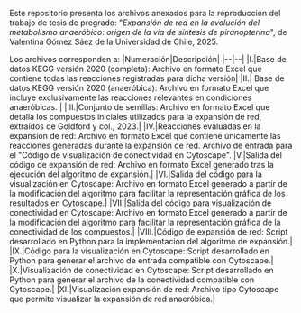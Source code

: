 Este repositorio presenta los archivos anexados para la reproducción del trabajo de tesis de pregrado: "*Expansión de red en la evolución del metabolismo anaeróbico: origen de la vía de síntesis de piranopterina*", de Valentina Gómez Sáez de la Universidad de Chile, 2025.

Los archivos corresponden a:
|Numeración|Descripción|
|--|--|
|I.|Base de datos KEGG versión 2020 (completa): Archivo en formato Excel que contiene todas las reacciones registradas para dicha versión|
|II.| Base de datos KEGG versión 2020 (anaeróbica): Archivo en formato Excel que incluye exclusivamente las reacciones relevantes en condiciones anaeróbicas. |
|III.|Conjunto de semillas: Archivo en formato Excel que detalla los compuestos iniciales utilizados para la expansión de red, extraídos de Goldford y col., 2023.|
|IV.|Reacciones evaluadas en la expansión de red: Archivo en formato Excel que contiene únicamente las reacciones generadas durante la expansión de red. Archivo de entrada para el "Código de visualización de conectividad en Cytoscape".
|V.|Salida del código de expansión de red: Archivo en formato Excel generado tras la ejecución del algoritmo de expansión.|
|VI.|Salida del código para la visualización en Cytoscape: Archivo en formato Excel generado a partir de la modificación del algoritmo para facilitar la representación gráfica de los resultados en Cytoscape.|
|VII.|Salida del código para visualización de conectividad en Cytoscape: Archivo en formato Excel generado a partir de la modificación del algoritmo para facilitar la representación gráfica de la conectividad de los compuestos.|
|VIII.|Código de expansión de red: Script desarrollado en Python para la implementación del algoritmo de expansión.|
|IX.|Código para la visualización en Cytoscape: Script desarrollado en Python para generar el archivo de entrada compatible con Cytoscape.|
|X.|Visualización de conectividad en Cytoscape: Script desarrollado en Python para generar el archivo de la conectividad compatible con Cytoscape.|
|XI.|Visualización expansión de red: Archivo tipo Cytoscape que permite visualizar la expansión de red anaeróbica.|
